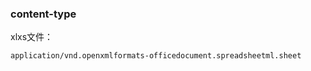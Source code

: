 ### content-type
xlxs文件：
```
application/vnd.openxmlformats-officedocument.spreadsheetml.sheet
```


